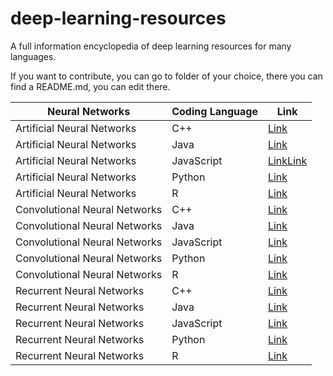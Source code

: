 # deep-learning-resources
A full information encyclopedia of deep learning resources for many languages.

If you want to contribute, you can go to folder of your choice, there you can find a README.md, you can edit there.
<table>
    <thead>
      <tr>
        <th>Neural Networks</th>
        <th>Coding Language</th>
        <th>Link</th>
      </tr>
    </thead>
    <tbody>
        <tr>
            <td>Artificial Neural Networks</td>
            <td>C++</td>
            <td><a href="https://github.com/ayushsahu1999/deep-learning-resources/blob/main/Artificial%20Neural%20Networks/C%2B%2B/C%2B%2B_README.md">Link</a></td>
        </tr>
        <tr>
            <td>Artificial Neural Networks</td>
            <td>Java</td>
            <td><a href="https://github.com/ayushsahu1999/deep-learning-resources/blob/main/Artificial%20Neural%20Networks/Java/README.md">Link</a></td>
        </tr>
        <tr>
            <td>Artificial Neural Networks</td>
            <td>JavaScript</td>
            <td><a href="https://github.com/ayushsahu1999/deep-learning-resources/blob/main/Artificial%20Neural%20Networks/Javascript/README.md">LinkLink</a></td>
        </tr>
        <tr>
            <td>Artificial Neural Networks</td>
            <td>Python</td>
            <td><a href="https://github.com/ayushsahu1999/deep-learning-resources/blob/main/Artificial%20Neural%20Networks/Python/README.md">Link</a></td>
        </tr>
        <tr>
            <td>Artificial Neural Networks</td>
            <td>R</td>
            <td><a href="https://github.com/ayushsahu1999/deep-learning-resources/blob/main/Artificial%20Neural%20Networks/R/README.md">Link</a></td>
        </tr>
        <tr>
            <td>Convolutional Neural Networks</td>
            <td>C++</td>
            <td><a href="https://github.com/ayushsahu1999/deep-learning-resources/blob/main/Convolutional%20Neural%20Networks/C%2B%2B/README.md">Link</a></td>
        </tr>
        <tr>
            <td>Convolutional Neural Networks</td>
            <td>Java</td>
            <td><a href="https://github.com/ayushsahu1999/deep-learning-resources/blob/main/Convolutional%20Neural%20Networks/Java/README.md">Link</a></td>
        </tr>
        <tr>
            <td>Convolutional Neural Networks</td>
            <td>JavaScript</td>
            <td><a href="https://github.com/ayushsahu1999/deep-learning-resources/blob/main/Convolutional%20Neural%20Networks/Javascript/README.md">Link</a></td>
        </tr>
        <tr>
            <td>Convolutional Neural Networks</td>
            <td>Python</td>
            <td><a href="https://github.com/ayushsahu1999/deep-learning-resources/blob/main/Convolutional%20Neural%20Networks/Python/README.md">Link</a></td>
        </tr>
        <tr>
            <td>Convolutional Neural Networks</td>
            <td>R</td>
            <td><a href="https://github.com/ayushsahu1999/deep-learning-resources/blob/main/Convolutional%20Neural%20Networks/R/README.md">Link</a></td>
        </tr>
        <tr>
            <td>Recurrent Neural Networks</td>
            <td>C++</td>
            <td><a href="https://github.com/ayushsahu1999/deep-learning-resources/blob/main/Recurrent%20Neural%20Networks/C%2B%2B/README.md">Link</a></td>
        </tr>
        <tr>
            <td>Recurrent Neural Networks</td>
            <td>Java</td>
            <td><a href="https://github.com/ayushsahu1999/deep-learning-resources/blob/main/Recurrent%20Neural%20Networks/Java/README.md">Link</a></td>
        </tr>
        <tr>
            <td>Recurrent Neural Networks</td>
            <td>JavaScript</td>
            <td><a href="https://github.com/ayushsahu1999/deep-learning-resources/blob/main/Recurrent%20Neural%20Networks/Javascipt/README.md">Link</a></td>
        </tr>
        <tr>
            <td>Recurrent Neural Networks</td>
            <td>Python</td>
            <td><a href="https://github.com/ayushsahu1999/deep-learning-resources/blob/main/Recurrent%20Neural%20Networks/Python/README.md">Link</a></td>
        </tr>
        <tr>
            <td>Recurrent Neural Networks</td>
            <td>R</td>
            <td><a href="https://github.com/ayushsahu1999/deep-learning-resources/blob/main/Recurrent%20Neural%20Networks/R/README.md">Link</a></td>
        </tr>
    </tbody>
  </table>